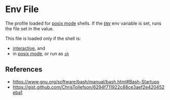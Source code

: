 # Env File

The profile loaded for [posix mode](bash/shell/modes/posix.md) shells. If the [`ENV`](bash/shell/variables/env) env variable is set, runs the file set in the value.

This file is loaded only if the shell is:
- [interactive](bash/shell/modes/interactive.md), and
- in [posix mode](bash/shell/modes/posix.md), or run as [`sh`](#^sh)

## References

- https://www.gnu.org/software/bash/manual/bash.html#Bash-Startups
- https://gist.github.com/ChrisTollefson/6294f711922c88ce3aef2e420452eba1
